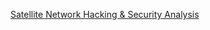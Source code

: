 [Satellite Network Hacking & Security Analysis](https://d1wqtxts1xzle7.cloudfront.net/45222871/IJCSS-1200_Published-libre.pdf?1462020975=&response-content-disposition=inline%3B+filename%3DSatellite_Network_Hacking_and_Security_A.pdf&Expires=1754377126&Signature=AFM3xTEGuK-55ggztTcEcrBl7NziYwyw6LljrYCerlBJ6IIHV6FRA6vgWAOreUuGxdpgD0IW-5fUO-xnjgyb5ST828q73-I07YDu8DQId5iqQFOEX7k9t84g2asBlsdsmY33R8HsKWEjrlh3JVn16fuYrvT7fSzmXnV60RGGD1QJo3~jj5hULe42iNtuWvJkBV1FUVjJSGhlc9IesqfJXwoNXyU5nfpGBlKXXChfI1LNXFamQ~S6JrzlXpBqthFDGGn~iJZf~~PzL9pBfiqLTunG8YQdZ9i1uWAeq71EyQRJr18XU1RdW7IL3Qcl7g6urggobgUzY-Nt67SEoVChzQ__&Key-Pair-Id=APKAJLOHF5GGSLRBV4ZA)

